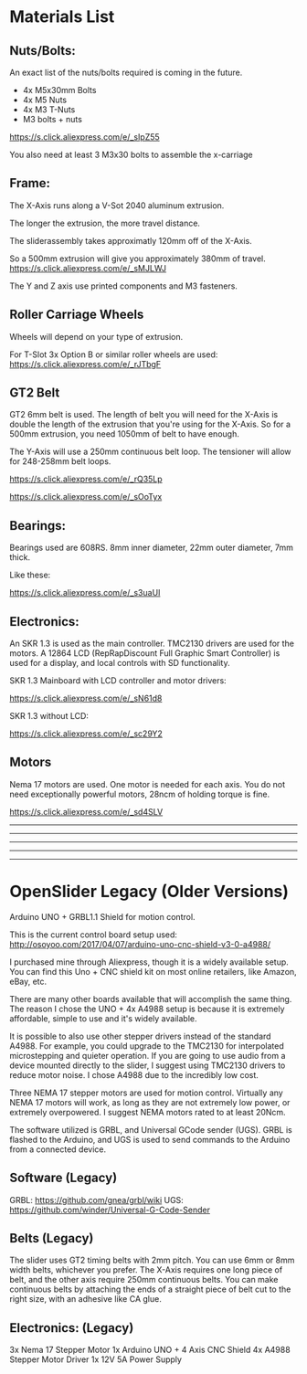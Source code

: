 # Materials List

## Nuts/Bolts:

An exact list of the nuts/bolts required is coming in the future.
* 4x M5x30mm Bolts
* 4x M5 Nuts
* 4x M3 T-Nuts
* M3 bolts + nuts

https://s.click.aliexpress.com/e/_sIpZ55

You also need at least 3 M3x30 bolts to assemble the x-carriage

## Frame:

The X-Axis runs along a V-Sot 2040 aluminum extrusion.

The longer the extrusion, the more travel distance.

The sliderassembly takes approximatly 120mm off of the X-Axis.

So a 500mm extrusion will give you approximately 380mm of travel.
https://s.click.aliexpress.com/e/_sMJLWJ

The Y and Z axis use printed components and M3 fasteners.

## Roller Carriage Wheels
Wheels will depend on your type of extrusion.

For T-Slot 3x Option B or similar roller wheels are used: https://s.click.aliexpress.com/e/_rJTbgF

## GT2 Belt
GT2 6mm belt is used.
The length of belt you will need for the X-Axis is double the length of the extrusion that you're using for the X-Axis.
So for a 500mm extrusion, you need 1050mm of belt to have enough.

The Y-Axis will use a 250mm continuous belt loop. The tensioner will allow for 248-258mm belt loops.

https://s.click.aliexpress.com/e/_rQ35Lp

https://s.click.aliexpress.com/e/_sOoTyx



## Bearings:

Bearings used are 608RS. 8mm inner diameter, 22mm outer diameter, 7mm thick.

Like these:

https://s.click.aliexpress.com/e/_s3uaUI


## Electronics:

An SKR 1.3 is used as the main controller.
TMC2130 drivers are used for the motors.
A 12864 LCD (RepRapDiscount Full Graphic Smart Controller) is used for a display, and local controls with SD functionality.

SKR 1.3 Mainboard with LCD controller and motor drivers:

https://s.click.aliexpress.com/e/_sN61d8

SKR 1.3 without LCD:

https://s.click.aliexpress.com/e/_sc29Y2



## Motors
Nema 17 motors are used. One motor is needed for each axis. 
You do not need exceptionally powerful motors, 28ncm of holding torque is fine.

https://s.click.aliexpress.com/e/_sd4SLV







---------------------------------------------
----
----------------------------------------------
----
----------------------------------------------


# OpenSlider Legacy (Older Versions)
Arduino UNO + GRBL1.1 Shield for motion control.

This is the current control board setup used:
http://osoyoo.com/2017/04/07/arduino-uno-cnc-shield-v3-0-a4988/

I purchased mine through Aliexpress, though it is a widely available setup. You can find this Uno + CNC shield kit on most online retailers, like Amazon, eBay, etc.

There are many other boards available that will accomplish the same thing. The reason I chose the UNO + 4x A4988 setup is because it is extremely affordable, simple to use and it's widely available.

It is possible to also use other stepper drivers instead of the standard A4988. For example, you could upgrade to the TMC2130 for interpolated microstepping and quieter operation. If you are going to use audio from a device mounted directly to the slider, I suggest using TMC2130 drivers to reduce motor noise. I chose A4988 due to the incredibly low cost.

Three NEMA 17 stepper motors are used for motion control. Virtually any NEMA 17 motors will work, as long as they are not extremely low power, or extremely overpowered. I suggest NEMA motors rated to at least 20Ncm.

The software utilized is GRBL, and Universal GCode sender (UGS). GRBL is flashed to the Arduino, and UGS is used to send commands to the Arduino from a connected device.

## Software (Legacy)

GRBL: https://github.com/gnea/grbl/wiki
UGS: https://github.com/winder/Universal-G-Code-Sender

## Belts (Legacy)
The slider uses GT2 timing belts with 2mm pitch. You can use 6mm or 8mm width belts, whichever you prefer. The X-Axis requires one long piece of belt, and the other axis require 250mm continuous belts. You can make continuous belts by attaching the ends of a straight piece of belt cut to the right size, with an adhesive like CA glue.

## Electronics: (Legacy)
3x Nema 17 Stepper Motor
1x Arduino UNO + 4 Axis CNC Shield
4x A4988 Stepper Motor Driver
1x 12V 5A Power Supply
